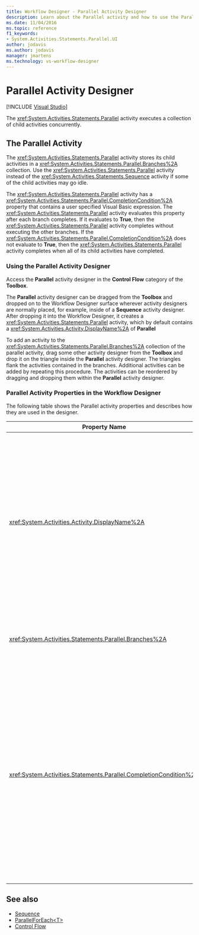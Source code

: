 ```yaml
---
title: Workflow Designer - Parallel Activity Designer
description: Learn about the Parallel activity and how to use the Parallel activity designer to execute a collection of child activities concurrently.
ms.date: 11/04/2016
ms.topic: reference
f1_keywords:
- System.Activities.Statements.Parallel.UI
author: jodavis
ms.author: jodavis
manager: jmartens
ms.technology: vs-workflow-designer
---
```

# Parallel Activity Designer

 [!INCLUDE [Visual Studio](~/includes/applies-to-version/vs-windows-only.md)]

The <xref:System.Activities.Statements.Parallel> activity executes a collection of child activities concurrently.

## The Parallel Activity

The <xref:System.Activities.Statements.Parallel> activity stores its child activities in a  <xref:System.Activities.Statements.Parallel.Branches%2A> collection. Use the <xref:System.Activities.Statements.Parallel> activity instead of the <xref:System.Activities.Statements.Sequence> activity if some of the child activities may go idle.

The <xref:System.Activities.Statements.Parallel> activity has a <xref:System.Activities.Statements.Parallel.CompletionCondition%2A> property that contains a user specified Visual Basic expression. The <xref:System.Activities.Statements.Parallel> activity evaluates this property after each branch completes. If it evaluates to **True**, then the <xref:System.Activities.Statements.Parallel> activity completes without executing the other branches. If the <xref:System.Activities.Statements.Parallel.CompletionCondition%2A> does not evaluate to **True**, then the <xref:System.Activities.Statements.Parallel> activity completes when all of its child activities have completed.

### Using the Parallel Activity Designer

Access the **Parallel** activity designer in the **Control Flow** category of the **Toolbox**.

The **Parallel** activity designer can be dragged from the **Toolbox** and dropped on to the Workflow Designer surface wherever activity designers are normally placed, for example, inside of a **Sequence** activity designer. After dropping it into the Workflow Designer, it creates a <xref:System.Activities.Statements.Parallel> activity, which by default contains a <xref:System.Activities.Activity.DisplayName%2A> of **Parallel**

To add an activity to the <xref:System.Activities.Statements.Parallel.Branches%2A> collection of the parallel activity, drag some other activity designer from the **Toolbox** and drop it on the triangle inside the **Parallel** activity designer. The triangles flank the activities contained in the branches. Additional activities can be added by repeating this procedure. The activities can be reordered by dragging and dropping them within the **Parallel** activity designer.

### Parallel Activity Properties in the Workflow Designer

The following table shows the Parallel activity properties and describes how they are used in the designer.

|Property Name|Required|Usage|
|-|--------------|-|
|<xref:System.Activities.Activity.DisplayName%2A>|False|Specifies the friendly display name of the activity designer in the header. The default value is **Parallel**. The value can be optionally edited in the **Properties** grid or directly on the activity designer header.|
|<xref:System.Activities.Statements.Parallel.Branches%2A>|True|Contains the collection of child activities to be executed.|
|<xref:System.Activities.Statements.Parallel.CompletionCondition%2A>|False|Evaluated after a branch completes. If it evaluates to **True**, then the scheduled pending branches are canceled. If this property is not set or evaluates to **False**, the activity completes when all of its child activities have completed. The default value is **null**.|

## See also

- [Sequence](../workflow-designer/sequence-activity-designer.md)
- [ParallelForEach\<T>](../workflow-designer/parallelforeach-t-activity-designer.md)
- [Control Flow](../workflow-designer/control-flow-activity-designers.md)
